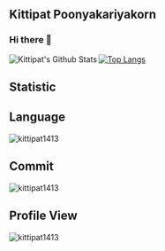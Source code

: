 ## Kittipat Poonyakariyakorn
### Hi there 👋

<img align="left" alt="Kittipat's Github Stats" src="https://github-readme-stats.vercel.app/api?username=kittipat1413&show_icons=true&hide_border=true" />

[![Top Langs](https://github-readme-stats.vercel.app/api/top-langs/?username=kittipat1413&show_icons=true&hide_border=true)](https://github.com/kittipat1413)

## Statistic

## Language

  <img align="center" src="https://github-readme-stats.vercel.app/api/top-langs?username=kittipat1413&show_icons=true&locale=en&layout=compact" alt="kittipat1413" />

## Commit

  <img align="center" src="https://github-readme-stats.vercel.app/api?username=kittipat1413&show_icons=true&locale=en" alt="kittipat1413" />

## Profile View

  <img src="https://komarev.com/ghpvc/?username=kittipat1413&label=Profile%20views&color=0e75b6&style=flat" alt="kittipat1413" />


<!--
**kittipat1413/kittipat1413** is a ✨ _special_ ✨ repository because its `README.md` (this file) appears on your GitHub profile.

Here are some ideas to get you started:

- 🔭 I’m currently working on ...
- 🌱 I’m currently learning ...
- 👯 I’m looking to collaborate on ...
- 🤔 I’m looking for help with ...
- 💬 Ask me about ...
- 📫 How to reach me: ...
- 😄 Pronouns: ...
- ⚡ Fun fact: ...
-->
